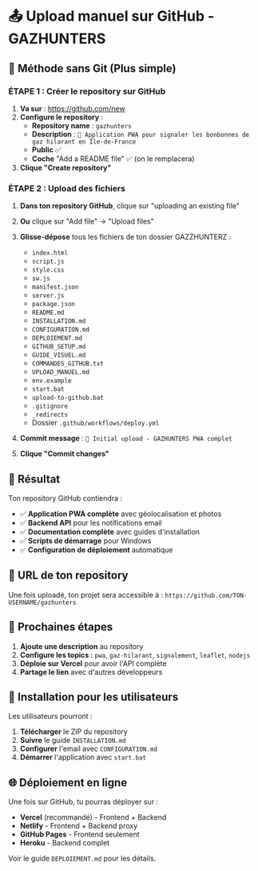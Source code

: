 # 📤 Upload manuel sur GitHub - GAZHUNTERS

## 🎯 Méthode sans Git (Plus simple)

### ÉTAPE 1 : Créer le repository sur GitHub

1. **Va sur** : https://github.com/new
2. **Configure le repository** :
   - **Repository name** : `gazhunters`
   - **Description** : `🚨 Application PWA pour signaler les bonbonnes de gaz hilarant en Île-de-France`
   - **Public** ✅
   - **Coche** "Add a README file" ✅ (on le remplacera)
3. **Clique "Create repository"**

### ÉTAPE 2 : Upload des fichiers

1. **Dans ton repository GitHub**, clique sur "uploading an existing file"
2. **Ou** clique sur "Add file" → "Upload files"
3. **Glisse-dépose** tous les fichiers de ton dossier GAZZHUNTERZ :
   - `index.html`
   - `script.js`
   - `style.css`
   - `sw.js`
   - `manifest.json`
   - `server.js`
   - `package.json`
   - `README.md`
   - `INSTALLATION.md`
   - `CONFIGURATION.md`
   - `DEPLOIEMENT.md`
   - `GITHUB_SETUP.md`
   - `GUIDE_VISUEL.md`
   - `COMMANDES_GITHUB.txt`
   - `UPLOAD_MANUEL.md`
   - `env.example`
   - `start.bat`
   - `upload-to-github.bat`
   - `.gitignore`
   - `_redirects`
   - Dossier `.github/workflows/deploy.yml`

4. **Commit message** : `🚀 Initial upload - GAZHUNTERS PWA complet`
5. **Clique "Commit changes"**

## 🎉 Résultat

Ton repository GitHub contiendra :
- ✅ **Application PWA complète** avec géolocalisation et photos
- ✅ **Backend API** pour les notifications email
- ✅ **Documentation complète** avec guides d'installation
- ✅ **Scripts de démarrage** pour Windows
- ✅ **Configuration de déploiement** automatique

## 🔗 URL de ton repository

Une fois uploadé, ton projet sera accessible à :
`https://github.com/TON-USERNAME/gazhunters`

## 🚀 Prochaines étapes

1. **Ajoute une description** au repository
2. **Configure les topics** : `pwa`, `gaz-hilarant`, `signalement`, `leaflet`, `nodejs`
3. **Déploie sur Vercel** pour avoir l'API complète
4. **Partage le lien** avec d'autres développeurs

## 📱 Installation pour les utilisateurs

Les utilisateurs pourront :
1. **Télécharger** le ZIP du repository
2. **Suivre** le guide `INSTALLATION.md`
3. **Configurer** l'email avec `CONFIGURATION.md`
4. **Démarrer** l'application avec `start.bat`

## 🌐 Déploiement en ligne

Une fois sur GitHub, tu pourras déployer sur :
- **Vercel** (recommandé) - Frontend + Backend
- **Netlify** - Frontend + Backend proxy
- **GitHub Pages** - Frontend seulement
- **Heroku** - Backend complet

Voir le guide `DEPLOIEMENT.md` pour les détails.

